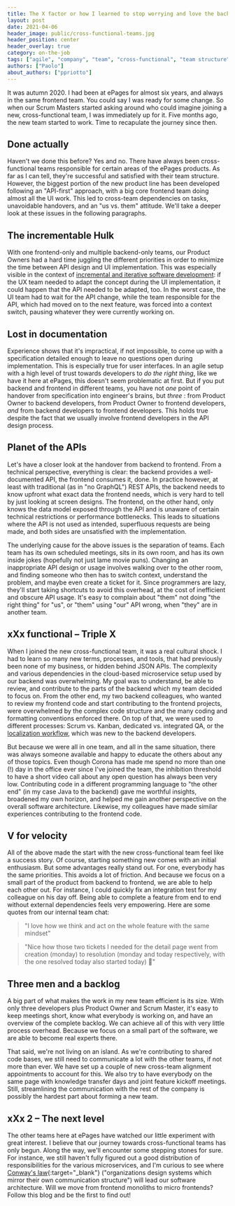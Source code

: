 ```yaml
---
title: The X factor or how I learned to stop worrying and love the backend
layout: post
date: 2021-04-06
header_image: public/cross-functional-teams.jpg
header_position: center
header_overlay: true
category: on-the-job
tags: ["agile", "company", "team", "cross-functional", "team structure"]
authors: ["Paolo"]
about_authors: ["ppriotto"]
---
```


It was autumn 2020.
I had been at ePages for almost six years, and always in the same frontend team.
You could say I was ready for some change.
So when our Scrum Masters started asking around who could imagine joining a new, cross-functional team, I was immediately up for it.
Five months ago, the new team started to work.
Time to recapulate the journey since then.

## Done actually

Haven't we done this before?
Yes and no.
There have always been cross-functional teams responsible for certain areas of the ePages products.
As far as I can tell, they're successful and satisfied with their team structure.
However, the biggest portion of the new product line has been developed following an "API-first" approach, with a big core frontend team doing almost all the UI work.
This led to cross-team dependencies on tasks, unavoidable handovers, and an "us vs. them" attitude.
We'll take a deeper look at these issues in the following paragraphs.

## The incrementable Hulk

With one frontend-only and multiple backend-only teams, our Product Owners had a hard time juggling the different priorities in order to minimize the time between API design and UI implementation.
This was especially visible in the context of [incremental and iterative software development](/blog/methods-and-tools/the-secret-of-incremental-and-iterative-software-development/): if the UX team needed to adapt the concept during the UI implementation, it could happen that the API needed to be adapted, too.
In the worst case, the UI team had to wait for the API change, while the team responsible for the API, which had moved on to the next feature, was forced into a context switch, pausing whatever they were currently working on.

## Lost in documentation

Experience shows that it's impractical, if not impossible, to come up with a specification detailed enough to leave no questions open during implementation.
This is especially true for user interfaces.
In an agile setup with a high level of trust towards developers to _do the right thing_, like we have it here at ePages, this doesn't seem problematic at first.
But if you put backend and frontend in different teams, you have not _one_ point of handover from specification into engineer's brains, but _three_ : from Product Owner to backend developers, from Product Owner to frontend developers, _and_ from backend developers to frontend developers.
This holds true despite the fact that we usually involve frontend developers in the API design process.

## Planet of the APIs

Let's have a closer look at the handover from backend to frontend.
From a technical perspective, everything is clear: the backend provides a well-documented API, the frontend consumes it, done.
In practice however, at least with traditional (as in "no GraphQL") REST APIs, the backend needs to know upfront what exact data the frontend needs, which is very hard to tell by just looking at screen designs.
The frontend, on the other hand, only knows the data model exposed through the API and is unaware of certain technical restrictions or performance bottlenecks.
This leads to situations where the API is not used as intended, superfluous requests are being made, and both sides are unsatisfied with the implementation.

The underlying cause for the above issues is the separation of teams.
Each team has its own scheduled meetings, sits in its own room, and has its own inside jokes (hopefully not just lame movie puns).
Changing an inappropriate API design or usage involves walking over to the other room, and finding someone who then has to switch context, understand the problem, and maybe even create a ticket for it.
Since programmers are lazy, they'll start taking shortcuts to avoid this overhead, at the cost of inefficient and obscure API usage.
It's easy to complain about "them" not doing "the right thing" for "us", or "them" using "our" API wrong, when "they" are in another team.

## xXx functional – Triple X

When I joined the new cross-functional team, it was a real cultural shock.
I had to learn so many new terms, processes, and tools, that had previously been none of my business, or hidden behind JSON APIs.
The complexity and various dependencies in the cloud-based microservice setup used by our backend was overwhelming.
My goal was to understand, be able to review, and contribute to the parts of the backend which my team decided to focus on.
From the other end, my two backend colleagues, who wanted to review my frontend code and start contributing to the frontend projects, were overwhelmed by the complex code structure and the many coding and formatting conventions enforced there.
On top of that, we were used to different processes: Scrum vs. Kanban, dedicated vs. integrated QA, or the [localization workflow](/blog/language-and-localization/how-to-cope-with-a-localization-tool-in-action/), which was new to the backend developers.

But because we were all in one team, and all in the same situation, there was always someone available and happy to educate the others about any of those topics.
Even though Corona has made me spend no more than one (!) day in the office ever since I've joined the team, the inhibition threshold to have a short video call about any open question has always been very low.
Contributing code in a different programming language to "the other end" (in my case Java to the backend) gave me worthful insights, broadened my own horizon, and helped me gain another perspective on the overall software architecture.
Likewise, my colleagues have made similar experiences contributing to the frontend code.

## V for velocity

All of the above made the start with the new cross-functional team feel like a success story.
Of course, starting something new comes with an initial enthusiasm.
But some advantages really stand out.
For one, everybody has the same priorities.
This avoids a lot of friction.
And because we focus on a small part of the product from backend to frontend, we are able to help each other out.
For instance, I could quickly fix an integration test for my colleague on his day off.
Being able to complete a feature from end to end without external dependencies feels very empowering.
Here are some quotes from our internal team chat:

> "I love how we think and act on the whole feature with the same mindset"

> "Nice how those two tickets I needed for the detail page went from creation (monday) to resolution (monday and today respectively, with the one resolved today also started today) 👏️"

## Three men and a backlog

A big part of what makes the work in my new team efficient is its size.
With only three developers plus Product Owner and Scrum Master, it's easy to keep meetings short, know what everybody is working on, and have an overview of the complete backlog.
We can achieve all of this with very little process overhead.
Because we focus on a small part of the software, we are able to become real experts there.

That said, we're not living on an island.
As we're contributing to shared code bases, we still need to communicate a lot with the other teams, if not more than ever.
We have set up a couple of new cross-team alignment appointments to account for this.
We also try to have everybody on the same page with knowledge transfer days and joint feature kickoff meetings.
Still, streamlining the communication with the rest of the company is possibly the hardest part about forming a new team.

## xXx 2 – The next level

The other teams here at ePages have watched our little experiment with great interest.
I believe that our journey towards cross-functional teams has only begun.
Along the way, we'll encounter some stepping stones for sure.
For instance, we still haven't fully figured out a good distribution of responsibilities for the various microservices, and I'm curious to see where [Conway's law](https://en.wikipedia.org/wiki/Conway%27s_law){:target="_blank"} ("organizations design systems which mirror their own communication structure") will lead our software architecture.
Will we move from frontend monoliths to micro frontends?
Follow this blog and be the first to find out!
